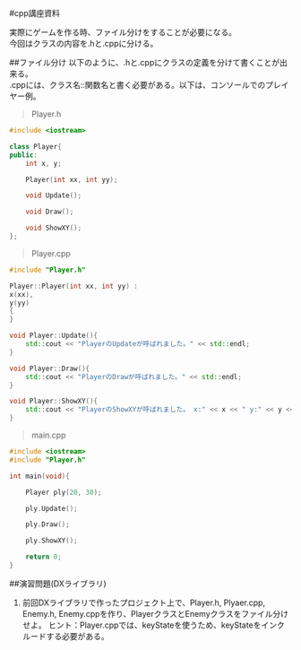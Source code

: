 #cpp講座資料

実際にゲームを作る時、ファイル分けをすることが必要になる。  
今回はクラスの内容を.hと.cppに分ける。


##ファイル分け
以下のように、.hと.cppにクラスの定義を分けて書くことが出来る。  
.cppには、クラス名::関数名と書く必要がある。以下は、コンソールでのプレイヤー例。  

>Player.h

```cpp
#include <iostream>

class Player{
public:	
	int x, y;

	Player(int xx, int yy);

	void Update();

	void Draw();

	void ShowXY();
};
```

>Player.cpp

```cpp
#include "Player.h"

Player::Player(int xx, int yy) :
x(xx),
y(yy)
{
}

void Player::Update(){
	std::cout << "PlayerのUpdateが呼ばれました。" << std::endl;
}

void Player::Draw(){
	std::cout << "PlayerのDrawが呼ばれました。" << std::endl;
}

void Player::ShowXY(){
	std::cout << "PlayerのShowXYが呼ばれました。 x:" << x << " y:" << y << std::endl;
}
```

>main.cpp

```cpp
#include <iostream>
#include "Player.h"

int main(void){

	Player ply(20, 30);

	ply.Update();

	ply.Draw();

	ply.ShowXY();

	return 0;
}
```


##演習問題(DXライブラリ)

1. 前回DXライブラリで作ったプロジェクト上で、Player.h, Plyaer.cpp, Enemy.h, Enemy.cppを作り、PlayerクラスとEnemyクラスをファイル分けせよ。
ヒント：Player.cppでは、keyStateを使うため、keyStateをインクルードする必要がある。  
